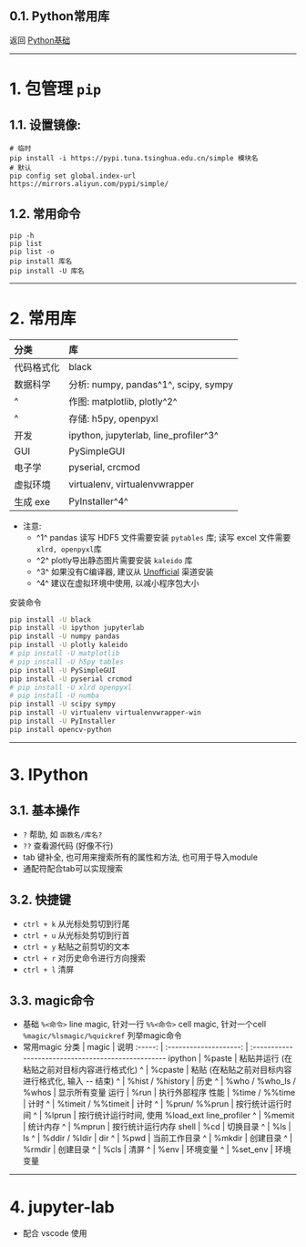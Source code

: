 
0.1. **Python常用库**
--------------------------------------------------------------------------------
返回 [Python基础](Python%20总结%EF%BC%9APython%20基础.md)

--------------------------------------------------------------------------------
# 1. 包管理 `pip`
## 1.1. 设置镜像:
```shell
# 临时
pip install -i https://pypi.tuna.tsinghua.edu.cn/simple 模块名
# 默认
pip config set global.index-url https://mirrors.aliyun.com/pypi/simple/
```
## 1.2. 常用命令
```shell
pip -h
pip list
pip list -o
pip install 库名
pip install -U 库名
```

--------------------------------------------------------------------------------
# 2. 常用库
分类       | 库
:--------- | :--------------------------------------
代码格式化 | black
数据科学   | 分析: numpy, pandas^1^, scipy, sympy
^          | 作图: matplotlib, plotly^2^
^          | 存储: h5py, openpyxl
开发       | ipython, jupyterlab, line_profiler^3^
GUI        | PySimpleGUI
电子学     | pyserial, crcmod
虚拟环境   | virtualenv, virtualenvwrapper
生成 exe   | PyInstaller^4^

* 注意:
    * ^1^ pandas 读写 HDF5 文件需要安装 `pytables` 库; 读写 excel 文件需要`xlrd, openpyxl`库
    * ^2^ plotly导出静态图片需要安装 `kaleido` 库
    * ^3^ 如果没有C编译器, 建议从 [Unofficial](https://www.lfd.uci.edu/~gohlke/pythonlibs/) 渠道安装
    * ^4^ 建议在虚拟环境中使用, 以减小程序包大小

安装命令
``` bash
pip install -U black
pip install -U ipython jupyterlab
pip install -U numpy pandas
pip install -U plotly kaleido
# pip install -U matplotlib
# pip install -U h5py tables
pip install -U PySimpleGUI
pip install -U pyserial crcmod
# pip install -U xlrd openpyxl
# pip install -U numba
pip install -U scipy sympy
pip install -U virtualenv virtualenvwrapper-win
pip install -U PyInstaller
pip install opencv-python
```

--------------------------------------------------------------------------------
# 3. IPython

## 3.1. 基本操作
* `?` 帮助,  如 `函数名/库名?`
* `??` 查看源代码 (好像不行)
* tab 键补全, 也可用来搜索所有的属性和方法, 也可用于导入module
* 通配符配合tab可以实现搜索

## 3.2. 快捷键
* `ctrl + k` 从光标处剪切到行尾
* `ctrl + u` 从光标处剪切到行首
* `ctrl + y` 粘贴之前剪切的文本
* `ctrl + r` 对历史命令进行方向搜索
* `ctrl + l` 清屏

## 3.3. magic命令
* 基础
    `%<命令>` line magic, 针对一行
    `%%<命令>`  cell magic, 针对一个cell
    `%magic/%lsmagic/%quickref`   列举magic命令
* 常用magic
    分类    | magic                  | 说明
    :-----: | :--------------------: | :--------------------------------------------------
    ipython | %paste                 | 粘贴并运行 (在粘贴之前对目标内容进行格式化)
    ^       | %cpaste                | 粘贴 (在粘贴之前对目标内容进行格式化, 输入 -- 结束)
    ^       | %hist / %history       | 历史
    ^       | %who / %who_ls / %whos | 显示所有变量
    运行    | %run                   | 执行外部程序
    性能    | %time / %%time         | 计时
    ^       | %timeit / %%timeit     | 计时
    ^       | %prun/ %%prun          | 按行统计运行时间
    ^       | %lprun                 | 按行统计运行时间, 使用 %load_ext line_profiler
    ^       | %memit                 | 统计内存
    ^       | %mprun                 | 按行统计运行内存
    shell   | %cd                    | 切换目录
    ^       | %ls                    | ls
    ^       | %ddir / %ldir          | dir
    ^       | %pwd                   | 当前工作目录
    ^       | %mkdir                 | 创建目录
    ^       | %rmdir                 | 创建目录
    ^       | %cls                   | 清屏
    ^       | %env                   | 环境变量
    ^       | %set_env               | 环境变量

--------------------------------------------------------------------------------
# 4. jupyter-lab
* 配合 vscode 使用
